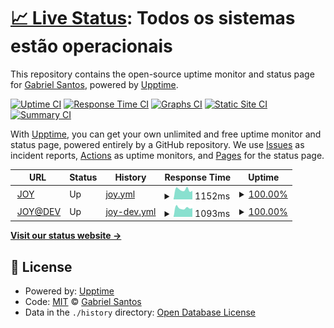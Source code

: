 # [📈 Live Status](https://gabrielroot.github.io/uptime): <!--live status--> **Todos os sistemas estão operacionais**

This repository contains the open-source uptime monitor and status page for [Gabriel Santos](https://gabrielroot.github.io/uptime), powered by [Upptime](https://github.com/upptime/upptime).

[![Uptime CI](https://github.com/gabrielroot/uptime/workflows/Uptime%20CI/badge.svg)](https://github.com/gabrielroot/uptime/actions?query=workflow%3A%22Uptime+CI%22)
[![Response Time CI](https://github.com/gabrielroot/uptime/workflows/Response%20Time%20CI/badge.svg)](https://github.com/gabrielroot/uptime/actions?query=workflow%3A%22Response+Time+CI%22)
[![Graphs CI](https://github.com/gabrielroot/uptime/workflows/Graphs%20CI/badge.svg)](https://github.com/gabrielroot/uptime/actions?query=workflow%3A%22Graphs+CI%22)
[![Static Site CI](https://github.com/gabrielroot/uptime/workflows/Static%20Site%20CI/badge.svg)](https://github.com/gabrielroot/uptime/actions?query=workflow%3A%22Static+Site+CI%22)
[![Summary CI](https://github.com/gabrielroot/uptime/workflows/Summary%20CI/badge.svg)](https://github.com/gabrielroot/uptime/actions?query=workflow%3A%22Summary+CI%22)

With [Upptime](https://upptime.js.org), you can get your own unlimited and free uptime monitor and status page, powered entirely by a GitHub repository. We use [Issues](https://github.com/gabrielroot/uptime/issues) as incident reports, [Actions](https://github.com/gabrielroot/uptime/actions) as uptime monitors, and [Pages](https://gabrielroot.github.io/uptime) for the status page.

<!--start: status pages-->
<!-- This summary is generated by Upptime (https://github.com/upptime/upptime) -->
<!-- Do not edit this manually, your changes will be overwritten -->
<!-- prettier-ignore -->
| URL | Status | History | Response Time | Uptime |
| --- | ------ | ------- | ------------- | ------ |
| <img alt="" src="https://icons.duckduckgo.com/ip3/joy.rockfellerbrasil.com.br.ico" height="13"> [JOY](http://joy.rockfellerbrasil.com.br) | Up | [joy.yml](https://github.com/gabrielroot/uptime/commits/HEAD/history/joy.yml) | <details><summary><img alt="Response time graph" src="./graphs/joy/response-time-week.png" height="20"> 1152ms</summary><br><a href="https://gabrielroot.github.io/uptime/history/joy"><img alt="Response time 1302" src="https://img.shields.io/endpoint?url=https%3A%2F%2Fraw.githubusercontent.com%2Fgabrielroot%2Fuptime%2FHEAD%2Fapi%2Fjoy%2Fresponse-time.json"></a><br><a href="https://gabrielroot.github.io/uptime/history/joy"><img alt="24-hour response time 1062" src="https://img.shields.io/endpoint?url=https%3A%2F%2Fraw.githubusercontent.com%2Fgabrielroot%2Fuptime%2FHEAD%2Fapi%2Fjoy%2Fresponse-time-day.json"></a><br><a href="https://gabrielroot.github.io/uptime/history/joy"><img alt="7-day response time 1152" src="https://img.shields.io/endpoint?url=https%3A%2F%2Fraw.githubusercontent.com%2Fgabrielroot%2Fuptime%2FHEAD%2Fapi%2Fjoy%2Fresponse-time-week.json"></a><br><a href="https://gabrielroot.github.io/uptime/history/joy"><img alt="30-day response time 1295" src="https://img.shields.io/endpoint?url=https%3A%2F%2Fraw.githubusercontent.com%2Fgabrielroot%2Fuptime%2FHEAD%2Fapi%2Fjoy%2Fresponse-time-month.json"></a><br><a href="https://gabrielroot.github.io/uptime/history/joy"><img alt="1-year response time 1294" src="https://img.shields.io/endpoint?url=https%3A%2F%2Fraw.githubusercontent.com%2Fgabrielroot%2Fuptime%2FHEAD%2Fapi%2Fjoy%2Fresponse-time-year.json"></a></details> | <details><summary><a href="https://gabrielroot.github.io/uptime/history/joy">100.00%</a></summary><a href="https://gabrielroot.github.io/uptime/history/joy"><img alt="All-time uptime 100.00%" src="https://img.shields.io/endpoint?url=https%3A%2F%2Fraw.githubusercontent.com%2Fgabrielroot%2Fuptime%2FHEAD%2Fapi%2Fjoy%2Fuptime.json"></a><br><a href="https://gabrielroot.github.io/uptime/history/joy"><img alt="24-hour uptime 100.00%" src="https://img.shields.io/endpoint?url=https%3A%2F%2Fraw.githubusercontent.com%2Fgabrielroot%2Fuptime%2FHEAD%2Fapi%2Fjoy%2Fuptime-day.json"></a><br><a href="https://gabrielroot.github.io/uptime/history/joy"><img alt="7-day uptime 100.00%" src="https://img.shields.io/endpoint?url=https%3A%2F%2Fraw.githubusercontent.com%2Fgabrielroot%2Fuptime%2FHEAD%2Fapi%2Fjoy%2Fuptime-week.json"></a><br><a href="https://gabrielroot.github.io/uptime/history/joy"><img alt="30-day uptime 100.00%" src="https://img.shields.io/endpoint?url=https%3A%2F%2Fraw.githubusercontent.com%2Fgabrielroot%2Fuptime%2FHEAD%2Fapi%2Fjoy%2Fuptime-month.json"></a><br><a href="https://gabrielroot.github.io/uptime/history/joy"><img alt="1-year uptime 100.00%" src="https://img.shields.io/endpoint?url=https%3A%2F%2Fraw.githubusercontent.com%2Fgabrielroot%2Fuptime%2FHEAD%2Fapi%2Fjoy%2Fuptime-year.json"></a></details>
| <img alt="" src="https://icons.duckduckgo.com/ip3/joydev.rockfellerbrasil.com.br.ico" height="13"> [JOY@DEV](http://joydev.rockfellerbrasil.com.br) | Up | [joy-dev.yml](https://github.com/gabrielroot/uptime/commits/HEAD/history/joy-dev.yml) | <details><summary><img alt="Response time graph" src="./graphs/joy-dev/response-time-week.png" height="20"> 1093ms</summary><br><a href="https://gabrielroot.github.io/uptime/history/joy-dev"><img alt="Response time 1307" src="https://img.shields.io/endpoint?url=https%3A%2F%2Fraw.githubusercontent.com%2Fgabrielroot%2Fuptime%2FHEAD%2Fapi%2Fjoy-dev%2Fresponse-time.json"></a><br><a href="https://gabrielroot.github.io/uptime/history/joy-dev"><img alt="24-hour response time 1306" src="https://img.shields.io/endpoint?url=https%3A%2F%2Fraw.githubusercontent.com%2Fgabrielroot%2Fuptime%2FHEAD%2Fapi%2Fjoy-dev%2Fresponse-time-day.json"></a><br><a href="https://gabrielroot.github.io/uptime/history/joy-dev"><img alt="7-day response time 1093" src="https://img.shields.io/endpoint?url=https%3A%2F%2Fraw.githubusercontent.com%2Fgabrielroot%2Fuptime%2FHEAD%2Fapi%2Fjoy-dev%2Fresponse-time-week.json"></a><br><a href="https://gabrielroot.github.io/uptime/history/joy-dev"><img alt="30-day response time 1305" src="https://img.shields.io/endpoint?url=https%3A%2F%2Fraw.githubusercontent.com%2Fgabrielroot%2Fuptime%2FHEAD%2Fapi%2Fjoy-dev%2Fresponse-time-month.json"></a><br><a href="https://gabrielroot.github.io/uptime/history/joy-dev"><img alt="1-year response time 1287" src="https://img.shields.io/endpoint?url=https%3A%2F%2Fraw.githubusercontent.com%2Fgabrielroot%2Fuptime%2FHEAD%2Fapi%2Fjoy-dev%2Fresponse-time-year.json"></a></details> | <details><summary><a href="https://gabrielroot.github.io/uptime/history/joy-dev">100.00%</a></summary><a href="https://gabrielroot.github.io/uptime/history/joy-dev"><img alt="All-time uptime 100.00%" src="https://img.shields.io/endpoint?url=https%3A%2F%2Fraw.githubusercontent.com%2Fgabrielroot%2Fuptime%2FHEAD%2Fapi%2Fjoy-dev%2Fuptime.json"></a><br><a href="https://gabrielroot.github.io/uptime/history/joy-dev"><img alt="24-hour uptime 100.00%" src="https://img.shields.io/endpoint?url=https%3A%2F%2Fraw.githubusercontent.com%2Fgabrielroot%2Fuptime%2FHEAD%2Fapi%2Fjoy-dev%2Fuptime-day.json"></a><br><a href="https://gabrielroot.github.io/uptime/history/joy-dev"><img alt="7-day uptime 100.00%" src="https://img.shields.io/endpoint?url=https%3A%2F%2Fraw.githubusercontent.com%2Fgabrielroot%2Fuptime%2FHEAD%2Fapi%2Fjoy-dev%2Fuptime-week.json"></a><br><a href="https://gabrielroot.github.io/uptime/history/joy-dev"><img alt="30-day uptime 100.00%" src="https://img.shields.io/endpoint?url=https%3A%2F%2Fraw.githubusercontent.com%2Fgabrielroot%2Fuptime%2FHEAD%2Fapi%2Fjoy-dev%2Fuptime-month.json"></a><br><a href="https://gabrielroot.github.io/uptime/history/joy-dev"><img alt="1-year uptime 100.00%" src="https://img.shields.io/endpoint?url=https%3A%2F%2Fraw.githubusercontent.com%2Fgabrielroot%2Fuptime%2FHEAD%2Fapi%2Fjoy-dev%2Fuptime-year.json"></a></details>

<!--end: status pages-->

[**Visit our status website →**](https://gabrielroot.github.io/uptime)

## 📄 License

- Powered by: [Upptime](https://github.com/upptime/upptime)
- Code: [MIT](./LICENSE) © [Gabriel Santos](https://gabrielroot.github.io/uptime)
- Data in the `./history` directory: [Open Database License](https://opendatacommons.org/licenses/odbl/1-0/)
